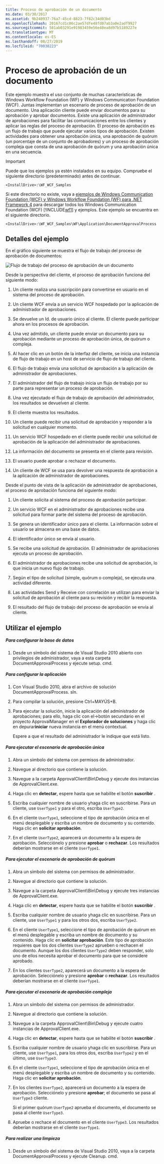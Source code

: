 ```yaml
---
title: Proceso de aprobación de un documento
ms.date: 03/30/2017
ms.assetid: 9b240937-76a7-45cd-8823-7f82c34d03bd
ms.openlocfilehash: 20167cd1c06c2ae57dfe48fd07ab3a0e2adf9927
ms.sourcegitcommit: 581ab03291e91983459e56e40ea8d97b5189227e
ms.translationtype: MT
ms.contentlocale: es-ES
ms.lasthandoff: 08/27/2019
ms.locfileid: "70038223"
---
```

# <a name="document-approval-process"></a>Proceso de aprobación de un documento

Este ejemplo muestra el uso conjunto de muchas características de Windows Workflow Foundation (WF) y Windows Communication Foundation (WCF). Juntas implementan un escenario de proceso de aprobación de un documento. Una aplicación cliente puede enviar documentos para su aprobación y aprobar documentos. Existe una aplicación de administrador de aprobaciones para facilitar las comunicaciones entre los clientes y aplicar las reglas del proceso de aprobación. El proceso de aprobación es un flujo de trabajo que puede ejecutar varios tipos de aprobación. Existen actividades para obtener una aprobación única, una aprobación de quórum (un porcentaje de un conjunto de aprobadores) y un proceso de aprobación compleja que consta de una aprobación de quórum y una aprobación única en una secuencia.

> [!IMPORTANT]
> Puede que los ejemplos ya estén instalados en su equipo. Compruebe el siguiente directorio (predeterminado) antes de continuar.
>
> `<InstallDrive>:\WF_WCF_Samples`
>
> Si este directorio no existe, vaya a [ejemplos de Windows Communication Foundation (WCF) y Windows Workflow Foundation (WF) para .NET Framework 4](https://go.microsoft.com/fwlink/?LinkId=150780) para descargar todos los Windows Communication Foundation (WCF) [!INCLUDE[wf1](../../../../includes/wf1-md.md)] y ejemplos. Este ejemplo se encuentra en el siguiente directorio.
>
> `<InstallDrive>:\WF_WCF_Samples\WF\Application\DocumentApprovalProcess`

## <a name="sample-details"></a>Detalles del ejemplo

En el gráfico siguiente se muestra el flujo de trabajo del proceso de aprobación de documentos:

![Flujo de trabajo del proceso de aprobación de un documento](./media/document-approval-process/document-approval-process.jpg)

Desde la perspectiva del cliente, el proceso de aprobación funciona del siguiente modo:

1. Un cliente realiza una suscripción para convertirse en usuario en el sistema del proceso de aprobación.

2. Un cliente WCF envía a un servicio WCF hospedado por la aplicación de administrador de aprobaciones.

3. Se devuelve un Id. de usuario único al cliente. El cliente puede participar ahora en los procesos de aprobación.

4. Una vez admitido, un cliente puede enviar un documento para su aprobación mediante un proceso de aprobación única, de quórum o compleja.

5. Al hacer clic en un botón de la interfaz del cliente, se inicia una instancia de flujo de trabajo en un host de servicio de flujo de trabajo del cliente.

6. El flujo de trabajo envía una solicitud de aprobación a la aplicación de administrador de aprobaciones.

7. El administrador del flujo de trabajo inicia un flujo de trabajo por su parte para representar un proceso de aprobación.

8. Una vez ejecutado el flujo de trabajo de aprobación del administrador, los resultados se devuelven al cliente.

9. El cliente muestra los resultados.

10. Un cliente puede recibir una solicitud de aprobación y responder a la solicitud en cualquier momento.

11. Un servicio WCF hospedado en el cliente puede recibir una solicitud de aprobación de la aplicación del administrador de aprobaciones.

12. La información del documento se presenta en el cliente para revisión.

13. El usuario puede aprobar o rechazar el documento.

14. Un cliente de WCF se usa para devolver una respuesta de aprobación a la aplicación de administrador de aprobaciones.

Desde el punto de vista de la aplicación de administrador de aprobaciones, el proceso de aprobación funciona del siguiente modo:

1. Un cliente solicita al sistema del proceso de aprobación participar.

2. Un servicio WCF en el administrador de aprobaciones recibe una solicitud para formar parte del sistema del proceso de aprobación.

3. Se genera un identificador único para el cliente. La información sobre el usuario se almacena en una base de datos.

4. El identificador único se envía al usuario.

5. Se recibe una solicitud de aprobación. El administrador de aprobaciones ejecuta un proceso de aprobación.

6. El administrador de aprobaciones recibe una solicitud de aprobación, lo que inicia un nuevo flujo de trabajo.

7. Según el tipo de solicitud (simple, quórum o compleja), se ejecuta una actividad diferente.

8. Las actividades Send y Receive con correlación se utilizan para enviar la solicitud de aprobación al cliente para su revisión y recibir la respuesta.

9. El resultado del flujo de trabajo del proceso de aprobación se envía al cliente.

## <a name="using-the-sample"></a>Utilizar el ejemplo

##### <a name="to-set-up-the-database"></a>Para configurar la base de datos

1. Desde un símbolo del sistema de Visual Studio 2010 abierto con privilegios de administrador, vaya a esta carpeta DocumentApprovalProcess y ejecute setup. cmd.

##### <a name="to-set-up-the-application"></a>Para configurar la aplicación

1. Con Visual Studio 2010, abra el archivo de solución DocumentApprovalProcess. sln.

2. Para compilar la solución, presione Ctrl+MAYÚS+B.

3. Para ejecutar la solución, inicie la aplicación del administrador de aprobaciones; para ello, haga clic con el->botón secundario en el proyecto ApprovalManager en el **Explorador de soluciones** y haga clic en depurar**iniciar** nueva instancia en el menú contextual.

    Espere a que el resultado del administrador le indique que está listo.

##### <a name="to-run-the-single-approval-scenario"></a>Para ejecutar el escenario de aprobación única

1. Abra un símbolo del sistema con permisos de administrador.

2. Navegue al directorio que contiene la solución.

3. Navegue a la carpeta ApprovalClient\Bin\Debug y ejecute dos instancias de ApprovalClient.exe.

4. Haga clic en **detectar**, espere hasta que se habilite el botón **suscribir** .

5. Escriba cualquier nombre de usuario yhaga clic en suscribirse. Para un cliente, use `UserType1` y para el otro, escriba `UserType2`.

6. En el cliente `UserType1`, seleccione el tipo de aprobación única en el menú desplegable y escriba un nombre de documento y su contenido. Haga clic en **solicitar aprobación**.

7. En el cliente `UserType2`, aparecerá un documento a la espera de aprobación. Selecciónelo y presione **aprobar** o **rechazar**. Los resultados deberían mostrarse en el cliente `UserType1`.

##### <a name="to-run-the-quorum-approval-scenario"></a>Para ejecutar el escenario de aprobación de quórum

1. Abra un símbolo del sistema con permisos de administrador.

2. Navegue al directorio que contiene la solución.

3. Navegue a la carpeta ApprovalClient\Bin\Debug y ejecute tres instancias de ApprovalClient.exe.

4. Haga clic en **detectar**, espere hasta que se habilite el botón **suscribir** .

5. Escriba cualquier nombre de usuario yhaga clic en suscribirse. Para un cliente, use `UserType1` y para los otros dos, escriba `UserType2`.

6. En el cliente `UserType1`, seleccione el tipo de aprobación de quórum en el menú desplegable y escriba un nombre de documento y su contenido. Haga clic en **solicitar aprobación**. Este tipo de aprobación requieres que los dos clientes `UserType2` aprueben o rechacen el documento. Aunque los dos clientes `UserType2` deben responder, solo uno de ellos necesita aprobar el documento para que se considere aprobado.

7. En los clientes `UserType2`, aparecerá un documento a la espera de aprobación. Selecciónelo y presione **aprobar** o **rechazar**. Los resultados deberían mostrarse en el cliente `UserType1`.

##### <a name="to-run-the-complex-approval-scenario"></a>Para ejecutar el escenario de aprobación compleja

1. Abra un símbolo del sistema con permisos de administrador.

2. Navegue al directorio que contiene la solución.

3. Navegue a la carpeta ApprovalClient\Bin\Debug y ejecute cuatro instancias de ApprovalClient.exe.

4. Haga clic en **detectar**, espere hasta que se habilite el botón **suscribir** .

5. Escriba cualquier nombre de usuario yhaga clic en suscribirse. Para un cliente, use `UserType1`, para los otros dos, escriba `UserType2` y en el último, use `UserType3`.

6. En el cliente `UserType1`, seleccione el tipo de aprobación única en el menú desplegable y escriba un nombre de documento y su contenido. Haga clic en **solicitar aprobación**.

7. En los clientes `UserType2`, aparecerá un documento a la espera de aprobación. Selecciónelo y presione **aprobar**; el documento se pasa al `UserType3` cliente.

    Si el primer quórum `UserType2` aprueba el documento, el documento se pasa al cliente `UserType3`.

8. Apruebe o rechace el documento en el cliente `UserType3`. Los resultados deberían mostrarse en el cliente `UserType1`.

##### <a name="to-clean-up"></a>Para realizar una limpieza

1. Desde un símbolo del sistema de Visual Studio 2010, vaya a la carpeta DocumentApprovalProcess y ejecute Cleanup. cmd.

